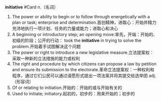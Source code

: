 **initiative** #Card 
n.（名词）
1. The power or ability to begin or to follow through energetically with a plan or task; enterprise and determination.首创精神，进取心：开始并精力充沛地执行一项计划、任务的力量或能力；进取心和决心
2. A beginning or introductory step; an opening move:率先，开端：开始的、初级的阶段；公开的行动：
took the **initiative** in trying to solve the problem.开始着手试图解决这个问题
3. The power or right to introduce a new legislative measure.立法提案权：采取一种新的立法措施的能力或权利
4. The right and procedure by which citizens can propose a law by petition and ensure its submission to the electorate.革命立法提案权：一种权利和程序，通过它们公民可以通过请愿形式提出一项法案并将其提交给选举团
adj.（形容词）
1. Of or relating to initiation.开始的：开始的或与开始有关的
2. Used to initiate; initiatory.起初的，初步的：用来开始的；初步的
